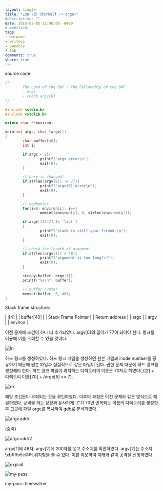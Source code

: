 ```yaml
---
layout: single
title: "LOB 7번 (darkelf -> orge)"
#description: ""
date: 2016-02-05 12:00:00 -0400
# modified: 
tags: 
- wargame
- writeup
- pwnable
- lob
comments: true
share: true
---
```


source code:

```c
﻿/*
        The Lord of the BOF : The Fellowship of the BOF
        - orge
        - check argv[0]
*/

#include <stdio.h>
#include <stdlib.h>

extern char **environ;

main(int argc, char *argv[])
{
        char buffer[40];
        int i;

        if(argc < 2){
                printf("argv error\n");
                exit(0);
        }

        // here is changed!
        if(strlen(argv[0]) != 77){
                printf("argv[0] error\n");
                exit(0);
        }

        // egghunter
        for(i=0; environ[i]; i++)
                memset(environ[i], 0, strlen(environ[i]));

        if(argv[1][47] != '\xbf')
        {
                printf("stack is still your friend.\n");
                exit(0);
        }

        // check the length of argument
        if(strlen(argv[1]) > 48){
                printf("argument is too long!\n");
                exit(0);
        }

        strcpy(buffer, argv[1]);
        printf("%s\n", buffer);

        // buffer hunter
        memset(buffer, 0, 40);
}
```

Stack frame structure:

| i[4] |
| buffer[40] |
| Stack Frame Pointer |
| Return address |
| argc |
| argv |
| environ |

이전 문제에 조건이 하나 더 추가되었다. argv[0]의 길이가 77이 되어야 한다. 링크를 이용해 이를 우회할 수 있을 것이다.

![ln](https://s01va.github.io/assets/images/2016-02-05-LOB-07/0.png)

하드 링크를 생성하였다. 하드 링크 파일을 생성하면 원본 파일과 inode number를 공유하기 때문에 원본 파일과 실질적으로 같은 파일이 된다. 권한 문제 때문에 하드 링크를 생성해야 한다. 하드 링크 파일이 위치하는 디렉토리의 이름은 70자로 하였다(./[2] + 디렉토리 이름[70] + /orge[5] == 7).

![ex](https://s01va.github.io/assets/images/2016-02-05-LOB-07/1.png)

해당 조건문이 우회되는 것을 확인하였다. 이후의 과정은 이전 문제와 같은 방식으로 해결하였다. 공격을 하는 상황과 유사하게 ‘Z’가 70번 반복되는 이름의 디렉토리를 생성한 후 그곳에 파일 orge를 복사하여 gdb로 분석하였다.

![argv addr](https://s01va.github.io/assets/images/2016-02-05-LOB-07/2.png)

(중략)

![argv addr2](https://s01va.github.io/assets/images/2016-02-05-LOB-07/3.png)

argv[1]에 48자, argv[2]에 200자를 넣고 주소지를 확인하였다. argv[2]는 주소지\xbffffb5c부터 위치함을 볼 수 있다. 이를 이용하여 아래와 같이 공격을 진행하였다.

![exploit](https://s01va.github.io/assets/images/2016-02-05-LOB-07/4.png)

![my-pass](https://s01va.github.io/assets/images/2016-02-05-LOB-07/5.png)

my-pass: timewalker